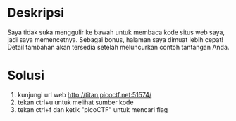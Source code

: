 # Deskripsi
Saya tidak suka menggulir ke bawah untuk membaca kode situs web saya, jadi saya memencetnya. Sebagai bonus, halaman saya dimuat lebih cepat!
Detail tambahan akan tersedia setelah meluncurkan contoh tantangan Anda.
# Solusi
1. kunjungi url web
http://titan.picoctf.net:51574/
2. tekan ctrl+u untuk melihat sumber kode
3. tekan ctrl+f dan ketik "picoCTF" untuk mencari flag
